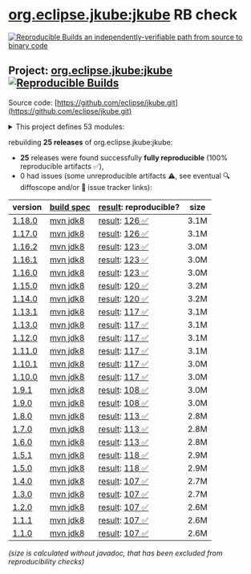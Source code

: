 [org.eclipse.jkube:jkube](https://central.sonatype.com/artifact/org.eclipse.jkube/jkube/versions) RB check
=======

[![Reproducible Builds](https://reproducible-builds.org/images/logos/rb.svg) an independently-verifiable path from source to binary code](https://reproducible-builds.org/)

## Project: [org.eclipse.jkube:jkube](https://central.sonatype.com/artifact/org.eclipse.jkube/jkube/versions) [![Reproducible Builds](https://img.shields.io/endpoint?url=https://raw.githubusercontent.com/jvm-repo-rebuild/reproducible-central/master/content/org/eclipse/jkube/badge.json)](https://github.com/jvm-repo-rebuild/reproducible-central/blob/master/content/org/eclipse/jkube/README.md)

Source code: [https://github.com/eclipse/jkube.git](https://github.com/eclipse/jkube.git)

<details><summary>This project defines 53 modules:</summary>

* [org.eclipse.jkube.kubernetes:org.eclipse.jkube.kubernetes.gradle.plugin](https://central.sonatype.com/artifact/org.eclipse.jkube.kubernetes/org.eclipse.jkube.kubernetes.gradle.plugin/overview)
* [org.eclipse.jkube.openshift:org.eclipse.jkube.openshift.gradle.plugin](https://central.sonatype.com/artifact/org.eclipse.jkube.openshift/org.eclipse.jkube.openshift.gradle.plugin/overview)
* [org.eclipse.jkube:gradle-plugin](https://central.sonatype.com/artifact/org.eclipse.jkube/gradle-plugin/overview)
* [org.eclipse.jkube:gradle-plugin-doc](https://central.sonatype.com/artifact/org.eclipse.jkube/gradle-plugin-doc/overview)
* [org.eclipse.jkube:gradle-plugin-it](https://central.sonatype.com/artifact/org.eclipse.jkube/gradle-plugin-it/overview)
* [org.eclipse.jkube:jkube](https://central.sonatype.com/artifact/org.eclipse.jkube/jkube/overview)
* [org.eclipse.jkube:jkube-kit-api](https://central.sonatype.com/artifact/org.eclipse.jkube/jkube-kit-api/overview)
* [org.eclipse.jkube:jkube-kit-build](https://central.sonatype.com/artifact/org.eclipse.jkube/jkube-kit-build/overview)
* [org.eclipse.jkube:jkube-kit-build-api](https://central.sonatype.com/artifact/org.eclipse.jkube/jkube-kit-build-api/overview)
* [org.eclipse.jkube:jkube-kit-build-service-buildpacks](https://central.sonatype.com/artifact/org.eclipse.jkube/jkube-kit-build-service-buildpacks/overview)
* [org.eclipse.jkube:jkube-kit-build-service-docker](https://central.sonatype.com/artifact/org.eclipse.jkube/jkube-kit-build-service-docker/overview)
* [org.eclipse.jkube:jkube-kit-build-service-jib](https://central.sonatype.com/artifact/org.eclipse.jkube/jkube-kit-build-service-jib/overview)
* [org.eclipse.jkube:jkube-kit-common](https://central.sonatype.com/artifact/org.eclipse.jkube/jkube-kit-common/overview)
* [org.eclipse.jkube:jkube-kit-common-maven](https://central.sonatype.com/artifact/org.eclipse.jkube/jkube-kit-common-maven/overview)
* [org.eclipse.jkube:jkube-kit-common-test](https://central.sonatype.com/artifact/org.eclipse.jkube/jkube-kit-common-test/overview)
* [org.eclipse.jkube:jkube-kit-config-image](https://central.sonatype.com/artifact/org.eclipse.jkube/jkube-kit-config-image/overview)
* [org.eclipse.jkube:jkube-kit-config-resource](https://central.sonatype.com/artifact/org.eclipse.jkube/jkube-kit-config-resource/overview)
* [org.eclipse.jkube:jkube-kit-config-service](https://central.sonatype.com/artifact/org.eclipse.jkube/jkube-kit-config-service/overview)
* [org.eclipse.jkube:jkube-kit-doc](https://central.sonatype.com/artifact/org.eclipse.jkube/jkube-kit-doc/overview)
* [org.eclipse.jkube:jkube-kit-enricher-api](https://central.sonatype.com/artifact/org.eclipse.jkube/jkube-kit-enricher-api/overview)
* [org.eclipse.jkube:jkube-kit-enricher-generic](https://central.sonatype.com/artifact/org.eclipse.jkube/jkube-kit-enricher-generic/overview)
* [org.eclipse.jkube:jkube-kit-enricher-specific](https://central.sonatype.com/artifact/org.eclipse.jkube/jkube-kit-enricher-specific/overview)
* [org.eclipse.jkube:jkube-kit-generator-api](https://central.sonatype.com/artifact/org.eclipse.jkube/jkube-kit-generator-api/overview)
* [org.eclipse.jkube:jkube-kit-generator-dockerfile-simple](https://central.sonatype.com/artifact/org.eclipse.jkube/jkube-kit-generator-dockerfile-simple/overview)
* [org.eclipse.jkube:jkube-kit-generator-java-exec](https://central.sonatype.com/artifact/org.eclipse.jkube/jkube-kit-generator-java-exec/overview)
* [org.eclipse.jkube:jkube-kit-generator-karaf](https://central.sonatype.com/artifact/org.eclipse.jkube/jkube-kit-generator-karaf/overview)
* [org.eclipse.jkube:jkube-kit-generator-webapp](https://central.sonatype.com/artifact/org.eclipse.jkube/jkube-kit-generator-webapp/overview)
* [org.eclipse.jkube:jkube-kit-generator-wildfly-swarm](https://central.sonatype.com/artifact/org.eclipse.jkube/jkube-kit-generator-wildfly-swarm/overview)
* [org.eclipse.jkube:jkube-kit-helidon](https://central.sonatype.com/artifact/org.eclipse.jkube/jkube-kit-helidon/overview)
* [org.eclipse.jkube:jkube-kit-helm](https://central.sonatype.com/artifact/org.eclipse.jkube/jkube-kit-helm/overview)
* [org.eclipse.jkube:jkube-kit-micronaut](https://central.sonatype.com/artifact/org.eclipse.jkube/jkube-kit-micronaut/overview)
* [org.eclipse.jkube:jkube-kit-microprofile](https://central.sonatype.com/artifact/org.eclipse.jkube/jkube-kit-microprofile/overview)
* [org.eclipse.jkube:jkube-kit-openliberty](https://central.sonatype.com/artifact/org.eclipse.jkube/jkube-kit-openliberty/overview)
* [org.eclipse.jkube:jkube-kit-parent](https://central.sonatype.com/artifact/org.eclipse.jkube/jkube-kit-parent/overview)
* [org.eclipse.jkube:jkube-kit-profiles](https://central.sonatype.com/artifact/org.eclipse.jkube/jkube-kit-profiles/overview)
* [org.eclipse.jkube:jkube-kit-quarkus](https://central.sonatype.com/artifact/org.eclipse.jkube/jkube-kit-quarkus/overview)
* [org.eclipse.jkube:jkube-kit-remote-dev](https://central.sonatype.com/artifact/org.eclipse.jkube/jkube-kit-remote-dev/overview)
* [org.eclipse.jkube:jkube-kit-resource-helm](https://central.sonatype.com/artifact/org.eclipse.jkube/jkube-kit-resource-helm/overview)
* [org.eclipse.jkube:jkube-kit-resource-service](https://central.sonatype.com/artifact/org.eclipse.jkube/jkube-kit-resource-service/overview)
* [org.eclipse.jkube:jkube-kit-smallrye](https://central.sonatype.com/artifact/org.eclipse.jkube/jkube-kit-smallrye/overview)
* [org.eclipse.jkube:jkube-kit-spring-boot](https://central.sonatype.com/artifact/org.eclipse.jkube/jkube-kit-spring-boot/overview)
* [org.eclipse.jkube:jkube-kit-thorntail](https://central.sonatype.com/artifact/org.eclipse.jkube/jkube-kit-thorntail/overview)
* [org.eclipse.jkube:jkube-kit-vertx](https://central.sonatype.com/artifact/org.eclipse.jkube/jkube-kit-vertx/overview)
* [org.eclipse.jkube:jkube-kit-watcher-api](https://central.sonatype.com/artifact/org.eclipse.jkube/jkube-kit-watcher-api/overview)
* [org.eclipse.jkube:jkube-kit-watcher-standard](https://central.sonatype.com/artifact/org.eclipse.jkube/jkube-kit-watcher-standard/overview)
* [org.eclipse.jkube:jkube-kit-wildfly-jar](https://central.sonatype.com/artifact/org.eclipse.jkube/jkube-kit-wildfly-jar/overview)
* [org.eclipse.jkube:kubernetes-maven-plugin](https://central.sonatype.com/artifact/org.eclipse.jkube/kubernetes-maven-plugin/overview)
* [org.eclipse.jkube:kubernetes-maven-plugin-doc](https://central.sonatype.com/artifact/org.eclipse.jkube/kubernetes-maven-plugin-doc/overview)
* [org.eclipse.jkube:kubernetes-maven-plugin-it](https://central.sonatype.com/artifact/org.eclipse.jkube/kubernetes-maven-plugin-it/overview)
* [org.eclipse.jkube:kubernetes-maven-plugin-parent](https://central.sonatype.com/artifact/org.eclipse.jkube/kubernetes-maven-plugin-parent/overview)
* [org.eclipse.jkube:openshift-maven-plugin](https://central.sonatype.com/artifact/org.eclipse.jkube/openshift-maven-plugin/overview)
* [org.eclipse.jkube:openshift-maven-plugin-it](https://central.sonatype.com/artifact/org.eclipse.jkube/openshift-maven-plugin-it/overview)
* [org.eclipse.jkube:openshift-maven-plugin-parent](https://central.sonatype.com/artifact/org.eclipse.jkube/openshift-maven-plugin-parent/overview)
</details>

rebuilding **25 releases** of org.eclipse.jkube:jkube:
- **25** releases were found successfully **fully reproducible** (100% reproducible artifacts :white_check_mark:),
- 0 had issues (some unreproducible artifacts :warning:, see eventual :mag: diffoscope and/or :memo: issue tracker links):

| version | [build spec](/BUILDSPEC.md) | [result](https://reproducible-builds.org/docs/jvm/): reproducible? | size |
| -- | --------- | ------ | -- |
| [1.18.0](https://central.sonatype.com/artifact/org.eclipse.jkube/jkube/1.18.0/pom) | [mvn jdk8](jkube-1.18.0.buildspec) | [result](jkube-1.18.0.buildinfo): [126 :white_check_mark: ](jkube-1.18.0.buildcompare) | 3.1M |
| [1.17.0](https://central.sonatype.com/artifact/org.eclipse.jkube/jkube/1.17.0/pom) | [mvn jdk8](jkube-1.17.0.buildspec) | [result](jkube-1.17.0.buildinfo): [126 :white_check_mark: ](jkube-1.17.0.buildcompare) | 3.1M |
| [1.16.2](https://central.sonatype.com/artifact/org.eclipse.jkube/jkube/1.16.2/pom) | [mvn jdk8](jkube-1.16.2.buildspec) | [result](jkube-1.16.2.buildinfo): [123 :white_check_mark: ](jkube-1.16.2.buildcompare) | 3.0M |
| [1.16.1](https://central.sonatype.com/artifact/org.eclipse.jkube/jkube/1.16.1/pom) | [mvn jdk8](jkube-1.16.1.buildspec) | [result](jkube-1.16.1.buildinfo): [123 :white_check_mark: ](jkube-1.16.1.buildcompare) | 3.0M |
| [1.16.0](https://central.sonatype.com/artifact/org.eclipse.jkube/jkube/1.16.0/pom) | [mvn jdk8](jkube-1.16.0.buildspec) | [result](jkube-1.16.0.buildinfo): [123 :white_check_mark: ](jkube-1.16.0.buildcompare) | 3.0M |
| [1.15.0](https://central.sonatype.com/artifact/org.eclipse.jkube/jkube/1.15.0/pom) | [mvn jdk8](jkube-1.15.0.buildspec) | [result](jkube-1.15.0.buildinfo): [120 :white_check_mark: ](jkube-1.15.0.buildcompare) | 3.2M |
| [1.14.0](https://central.sonatype.com/artifact/org.eclipse.jkube/jkube/1.14.0/pom) | [mvn jdk8](jkube-1.14.0.buildspec) | [result](jkube-1.14.0.buildinfo): [120 :white_check_mark: ](jkube-1.14.0.buildcompare) | 3.2M |
| [1.13.1](https://central.sonatype.com/artifact/org.eclipse.jkube/jkube/1.13.1/pom) | [mvn jdk8](jkube-1.13.1.buildspec) | [result](jkube-1.13.1.buildinfo): [117 :white_check_mark: ](jkube-1.13.1.buildcompare) | 3.1M |
| [1.13.0](https://central.sonatype.com/artifact/org.eclipse.jkube/jkube/1.13.0/pom) | [mvn jdk8](jkube-1.13.0.buildspec) | [result](jkube-1.13.0.buildinfo): [117 :white_check_mark: ](jkube-1.13.0.buildcompare) | 3.1M |
| [1.12.0](https://central.sonatype.com/artifact/org.eclipse.jkube/jkube/1.12.0/pom) | [mvn jdk8](jkube-1.12.0.buildspec) | [result](jkube-1.12.0.buildinfo): [117 :white_check_mark: ](jkube-1.12.0.buildcompare) | 3.1M |
| [1.11.0](https://central.sonatype.com/artifact/org.eclipse.jkube/jkube/1.11.0/pom) | [mvn jdk8](jkube-1.11.0.buildspec) | [result](jkube-1.11.0.buildinfo): [117 :white_check_mark: ](jkube-1.11.0.buildcompare) | 3.1M |
| [1.10.1](https://central.sonatype.com/artifact/org.eclipse.jkube/jkube/1.10.1/pom) | [mvn jdk8](jkube-1.10.1.buildspec) | [result](jkube-1.10.1.buildinfo): [117 :white_check_mark: ](jkube-1.10.1.buildcompare) | 3.0M |
| [1.10.0](https://central.sonatype.com/artifact/org.eclipse.jkube/jkube/1.10.0/pom) | [mvn jdk8](jkube-1.10.0.buildspec) | [result](jkube-1.10.0.buildinfo): [117 :white_check_mark: ](jkube-1.10.0.buildcompare) | 3.0M |
| [1.9.1](https://central.sonatype.com/artifact/org.eclipse.jkube/jkube/1.9.1/pom) | [mvn jdk8](jkube-1.9.1.buildspec) | [result](jkube-1.9.1.buildinfo): [108 :white_check_mark: ](jkube-1.9.1.buildcompare) | 3.0M |
| [1.9.0](https://central.sonatype.com/artifact/org.eclipse.jkube/jkube/1.9.0/pom) | [mvn jdk8](jkube-1.9.0.buildspec) | [result](jkube-1.9.0.buildinfo): [108 :white_check_mark: ](jkube-1.9.0.buildcompare) | 3.0M |
| [1.8.0](https://central.sonatype.com/artifact/org.eclipse.jkube/jkube/1.8.0/pom) | [mvn jdk8](jkube-1.8.0.buildspec) | [result](jkube-1.8.0.buildinfo): [113 :white_check_mark: ](jkube-1.8.0.buildcompare) | 2.8M |
| [1.7.0](https://central.sonatype.com/artifact/org.eclipse.jkube/jkube/1.7.0/pom) | [mvn jdk8](jkube-1.7.0.buildspec) | [result](jkube-1.7.0.buildinfo): [113 :white_check_mark: ](jkube-1.7.0.buildcompare) | 2.8M |
| [1.6.0](https://central.sonatype.com/artifact/org.eclipse.jkube/jkube/1.6.0/pom) | [mvn jdk8](jkube-1.6.0.buildspec) | [result](jkube-1.6.0.buildinfo): [113 :white_check_mark: ](jkube-1.6.0.buildcompare) | 2.8M |
| [1.5.1](https://central.sonatype.com/artifact/org.eclipse.jkube/jkube/1.5.1/pom) | [mvn jdk8](jkube-1.5.1.buildspec) | [result](jkube-1.5.1.buildinfo): [118 :white_check_mark: ](jkube-1.5.1.buildcompare) | 2.9M |
| [1.5.0](https://central.sonatype.com/artifact/org.eclipse.jkube/jkube/1.5.0/pom) | [mvn jdk8](jkube-1.5.0.buildspec) | [result](jkube-1.5.0.buildinfo): [118 :white_check_mark: ](jkube-1.5.0.buildcompare) | 2.9M |
| [1.4.0](https://central.sonatype.com/artifact/org.eclipse.jkube/jkube/1.4.0/pom) | [mvn jdk8](jkube-1.4.0.buildspec) | [result](jkube-1.4.0.buildinfo): [107 :white_check_mark: ](jkube-1.4.0.buildcompare) | 2.7M |
| [1.3.0](https://central.sonatype.com/artifact/org.eclipse.jkube/jkube/1.3.0/pom) | [mvn jdk8](jkube-1.3.0.buildspec) | [result](jkube-1.3.0.buildinfo): [107 :white_check_mark: ](jkube-1.3.0.buildcompare) | 2.7M |
| [1.2.0](https://central.sonatype.com/artifact/org.eclipse.jkube/jkube/1.2.0/pom) | [mvn jdk8](jkube-1.2.0.buildspec) | [result](jkube-1.2.0.buildinfo): [107 :white_check_mark: ](jkube-1.2.0.buildcompare) | 2.6M |
| [1.1.1](https://central.sonatype.com/artifact/org.eclipse.jkube/jkube/1.1.1/pom) | [mvn jdk8](jkube-1.1.1.buildspec) | [result](jkube-1.1.1.buildinfo): [107 :white_check_mark: ](jkube-1.1.1.buildcompare) | 2.6M |
| [1.1.0](https://central.sonatype.com/artifact/org.eclipse.jkube/jkube/1.1.0/pom) | [mvn jdk8](jkube-1.1.0.buildspec) | [result](jkube-1.1.0.buildinfo): [107 :white_check_mark: ](jkube-1.1.0.buildcompare) | 2.6M |

<i>(size is calculated without javadoc, that has been excluded from reproducibility checks)</i>
